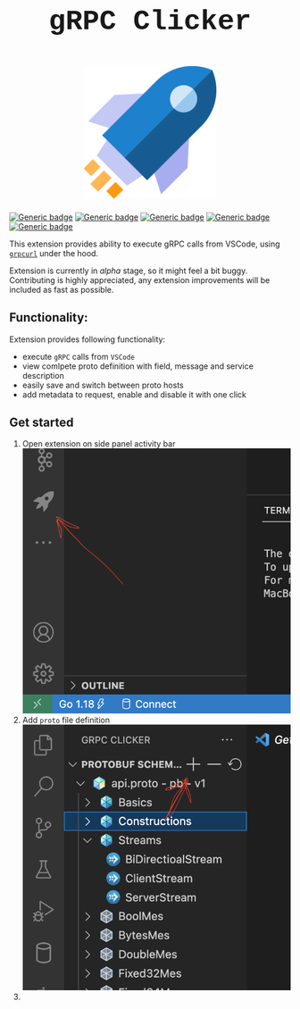 # <p  align="center" style="font-family:courier;font-size:180%" size=212px> gRPC Clicker </p>

<p align="center">
<img align="center" style="padding-left: 10px; padding-right: 10px; padding-bottom: 10px;" width="238px" height="238px" src="images/view.svg" /> 
</p>

[![Generic badge](https://img.shields.io/badge/LICENSE-MIT-red.svg)](LICENSE)
[![Generic badge](https://img.shields.io/badge/VSCode-marketplace-blue.svg)]()
[![Generic badge](https://img.shields.io/badge/GitHub-repository-orange.svg)](https://github.com/Dancheg97/grpclicker_vscode)
[![Generic badge](https://img.shields.io/badge/VERSION-0.0.1-cyan.svg)]()
[![Generic badge](https://img.shields.io/badge/DONATIONS-nano-green.svg)]()

This extension provides ability to execute gRPC calls from VSCode, using [`grpcurl`](https://github.com/fullstorydev/grpcurl) under the hood.

Extension is currently in *alpha* stage, so it might feel a bit buggy. Contributing is highly appreciated, any extension improvements will be included as fast as possible.

## Functionality:

Extension provides following functionality:

- execute `gRPC` calls from `VSCode`
- view comlpete proto definition with field, message and service description
- easily save and switch between proto hosts
- add metadata to request, enable and disable it with one click

## Get started

1) Open extension on side panel activity bar
![](docs/1.png)
2) Add `proto` file definition
![](docs/2.png)
3) 